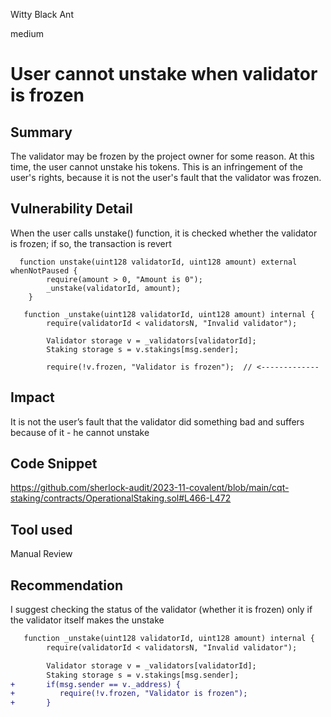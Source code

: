 Witty Black Ant

medium

# User cannot unstake when validator is frozen

## Summary
The validator may be frozen by the project owner for some reason. At this time, the user cannot unstake his tokens. This is an infringement of the user's rights, because it is not the user's fault that the validator was frozen.
## Vulnerability Detail
When the user calls unstake() function, it is checked whether the validator is frozen; if so, the transaction is revert
```solidity 
  function unstake(uint128 validatorId, uint128 amount) external whenNotPaused {
        require(amount > 0, "Amount is 0");
        _unstake(validatorId, amount);
    }

   function _unstake(uint128 validatorId, uint128 amount) internal {
        require(validatorId < validatorsN, "Invalid validator");

        Validator storage v = _validators[validatorId];
        Staking storage s = v.stakings[msg.sender];

        require(!v.frozen, "Validator is frozen");  // <-------------
```
## Impact
It is not the user’s fault that the validator did something bad and suffers because of it - he cannot unstake
## Code Snippet
https://github.com/sherlock-audit/2023-11-covalent/blob/main/cqt-staking/contracts/OperationalStaking.sol#L466-L472
## Tool used

Manual Review

## Recommendation
I suggest checking the status of the validator (whether it is frozen) only if the validator itself makes the unstake
```diff
   function _unstake(uint128 validatorId, uint128 amount) internal {
        require(validatorId < validatorsN, "Invalid validator");

        Validator storage v = _validators[validatorId];
        Staking storage s = v.stakings[msg.sender];
+       if(msg.sender == v._address) {
+          require(!v.frozen, "Validator is frozen"); 
+       }
```